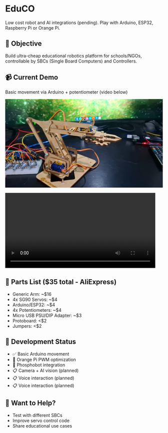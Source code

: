 # EduCO
Low cost robot and AI integrations (pending). Play with Arduino, ESP32, Raspberry Pi or Orange Pi.

## 🎯 Objective
Build ultra-cheap educational robotics platform for schools/NGOs, controllable by SBCs (Single Board Computers) and Controllers.

## 📹 Current Demo
Basic movement via Arduino + potentiometer (video below)

[![Demo](thumb.png)](demo_arduino.mp4)

<video width="480" controls>
  <source src="https://raw.githubusercontent.com/hugorteixeira/educo/main/demo_arduino.mp4" type="video/mp4">
  Seu navegador não suporta vídeo HTML5.
</video>

## 🔧 Parts List ($35 total - AliExpress)
- Generic Arm: ~$16
- 4x SG90 Servos: ~$4
- Arduino/ESP32: ~$4
- 4x Potentiometers: ~$4
- Micro USB PSU/DIP Adapter: ~$3 
- Protoboard: <$2
- Jumpers: <$2

## 🚧 Development Status
- ✅ Basic Arduino movement
- 🔄 Orange Pi PWM optimization
- 🔄 Phosphobot integration
- 📋 Camera + AI vision (planned)
- 📋 Voice interaction (planned)
- 📋 Voice interaction (planned)

## 🤝 Want to Help?
- Test with different SBCs
- Improve servo control code
- Share educational use cases

